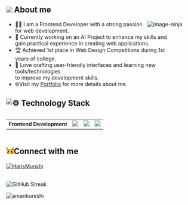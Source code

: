 ## <img src="https://github.com/user-attachments/assets/6830b94a-18f3-43c5-bbef-38318f31e354" width="3%"> About me
<img src="https://i.giphy.com/jBOOXxSJfG8kqMxT11.webp" alt="image-ninja" align="right" width="25%">
<ul>
    <li>👨‍💻 I am a Frontend Developer with a strong passion for web development.
    </li>
    <li>🚀 Currently working on an AI Project to enhance my skills and<br> gain practical experience  in  creating web applications.</li>
    <li>🏆 Achieved 1st place in Web Design Competitions during 1st <br> years of college.</li>
    <li>🎨 Love crafting user-friendly interfaces and learning new tools/technologies<br> to improve my development skills.</li>
    <li> 🌐Visit my <a href="https://linkedin.com/harismunshi/" target="_blank">Portfolio<a> for more details about me.</li>
</ul>

## <img src="https://github.com/user-attachments/assets/a03f184c-23a7-4799-ba1c-7cafd5ab1e44" alt="⚙" width="4%"> Technology Stack

<table align="left">
    <tr>
        <td><strong>Frontend Development</strong></td>
        <td><img height=40 src="https://skillicons.dev/icons?i=html,css,js,react,redux,tailwind,bootstrap"></td>
        <td><img height=40 src="https://skillicons.dev/icons?i=github,git&theme=dark"></td>
        <td><img height=40 src="https://skillicons.dev/icons?i=vercel,netlify&theme=dark"></td>
    </tr>
</table>
</br>

###
<br>
<p>

    
<img align="left" src="https://raw.githubusercontent.com/amankureshi/amankureshi/refs/heads/main/pikachu.gif"  alt="pikachu" width="4%"> <h2>Connect with me</h2>
<a href="https://linkedin.com/in/harismunshi" target="blank"><img align="center" src="https://skillicons.dev/icons?i=linkedin&theme=dark" alt="HarisMunshi" height="40" width="40" /></a>
</p>
</br>
<a href="https://git.io/streak-stats"><img align="left" src="https://github-readme-streak-stats-seven-flame.vercel.app?user=amankureshi&theme=vision-friendly-dark&card_width=460" alt="GitHub Streak" /></a>
<br>
<p><img  src="https://github-readme-stats.vercel.app/api/top-langs?username=amankureshi&show_icons=true&locale=en&layout=compact&theme=highcontrast" alt="amankureshi" /></p>
